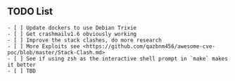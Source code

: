 ## TODO List

    - [ ] Update dockers to use Debian Trixie
    - [ ] Get crashmailv1.6 obviously working
    - [ ] Improve the stack clashes, do more research 
    - [ ] More Exploits see <https://github.com/qazbnm456/awesome-cve-poc/blob/master/Stack-Clash.md>
    - [ ] See if using zsh as the interactive shell prompt in `make` makes it better
    - [ ] TBD 



